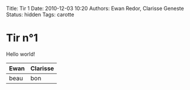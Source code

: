 Title: Tir 1
Date: 2010-12-03 10:20
Authors: Ewan Redor, Clarisse Geneste
Status: hidden
Tags: carotte

# Tir n°1

Hello world!

| Ewan   | Clarisse |
| -----  | -----    |
| beau   | bon      |

